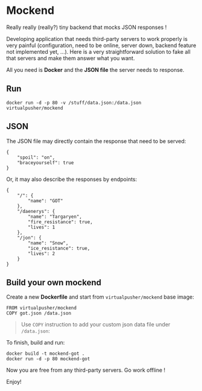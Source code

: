 # Mockend

Really really (really?) tiny backend that mocks JSON responses !

Developing application that needs third-party servers to work properly is very painful (configuration, need to be online, server down, backend feature not implemented yet, ...). Here is a very straightforward solution to fake all that servers and make them answer what you want.

All you need is **Docker** and the **JSON file** the server needs to response.

## Run

```
docker run -d -p 80 -v /stuff/data.json:/data.json virtualpusher/mockend
```

## JSON

The JSON file may directly contain the response that need to be served:

```
{
    "spoil": "on",
    "braceyourself": true
}
```

Or, it may also describe the responses by endpoints:

```
{
    "/": {
        "name": "GOT"
    },
    "/daenerys": {
        "name": "Targaryen",
        "fire_resistance": true,
        "lives": 1
    },
    "/jon": {
        "name": "Snow",
        "ice_resistance": true,
        "lives": 2
    }
}
```

## Build your own mockend

Create a new **Dockerfile** and start from `virtualpusher/mockend` base image:

```
FROM virtualpusher/mockend
COPY got.json /data.json
```

> Use `COPY` instruction to add your custom json data file under `/data.json`:

To finish, build and run:

```
docker build -t mockend-got .
docker run -d -p 80 mockend-got
```

Now you are free from any third-party servers. Go work offline !

Enjoy!

